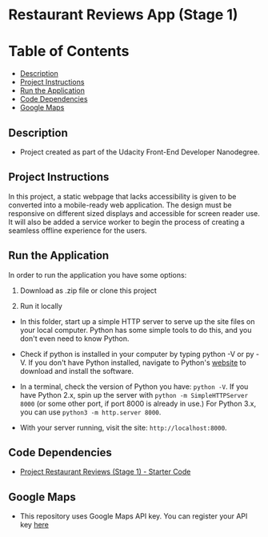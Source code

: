 # Restaurant Reviews App (Stage 1)

# Table of Contents

-   [Description](#description)
-   [Project Instructions](#project-instructions)
-   [Run the Application](#run-the-application)
-   [Code Dependencies](#code-dependencies)
-   [Google Maps](#google-maps)

## Description

-   Project created as part of the Udacity Front-End Developer Nanodegree.

## Project Instructions

In this project, a static webpage that lacks accessibility is given to be converted into a mobile-ready web application. The design  must be responsive on different sized displays and accessible for screen reader use. It will also be added a service worker to begin the process of creating a seamless offline experience for the users.

## Run the Application

In order to run the application you have some options:

1.  Download as .zip file or clone this project

2.  Run it locally

-   In this folder, start up a simple HTTP server to serve up the site files on your local computer. Python has some simple tools to do this, and you don't even need to know Python. 

-   Check if python is installed in your computer by typing python -V or py -V. If you don't have Python installed, navigate to Python's [website](https://www.python.org/) to download and install the software.


-   In a terminal, check the version of Python you have: `python -V`. If you have Python 2.x, spin up the server with `python -m SimpleHTTPServer 8000` (or some other port, if port 8000 is already in use.) For Python 3.x, you can use `python3 -m http.server 8000`.

-   With your server running, visit the site: `http://localhost:8000`.

## Code Dependencies

-   [Project Restaurant Reviews (Stage 1) - Starter Code](https://github.com/udacity/mws-restaurant-stage-1)

## Google Maps

-   This repository uses Google Maps API key. You can register your API key [here](https://developers.google.com/maps/documentation/javascript/get-api-key)
